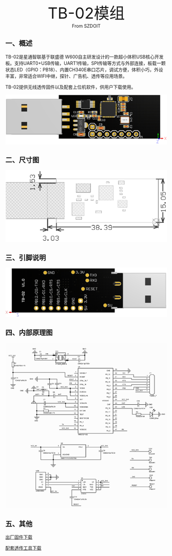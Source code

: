 <center><font size=10> TB-02模组 </center></font>
<center> From SZDOIT</center>

## 一、概述

TB-02是星通智联基于联盛德 W600自主研发设计的一款超小体积USB核心开发板。支持UART0+USB传输，UART1传输，SPI传输等方式与外部连接，板载一颗状态LED（GPIO：PB18）、内置CH340E串口芯片，调试方便，体积小巧，外设丰富，非常适合WIFI中继，探针、广告机、透传等应用场景。

TB-02提供无线透传固件以及配套上位机软件，供用户下载使用。

![img](tb_02.png)

## 二、尺寸图

![image](tb_02_size.png)

## 三、引脚说明

![image](tb_02_pinlist.png)

## 四、内部原理图

![image](tb_02_sch.png)

## 五、其他

[出厂固件下载](https://download.w600.fun/firmware/thingsturn_tb02_firmware_20190821.fls)

[配套透传工具下载](https://download.w600.fun/tool/ThingsTurn_Wireless_Config_Tools.7z)


